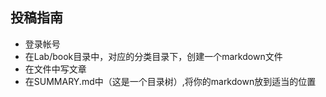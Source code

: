 ## 投稿指南
- 登录帐号
- 在Lab/book目录中，对应的分类目录下，创建一个markdown文件
- 在文件中写文章
- 在SUMMARY.md中（这是一个目录树）,将你的markdown放到适当的位置